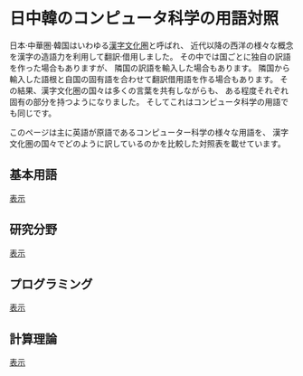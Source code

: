日中韓のコンピュータ科学の用語対照
==================================

日本·中華圏·韓国はいわゆる[漢字文化圏]と呼ばれ、
近代以降の西洋の様々な概念を漢字の造語力を利用して翻訳·借用しました。
その中では国ごとに独自の訳語を作った場合もありますが、
隣国の訳語を輸入した場合もあります。
隣国から輸入した語根と自国の固有語を合わせて翻訳借用語を作る場合もあります。
その結果、漢字文化圏の国々は多くの言葉を共有しながらも、
ある程度それぞれ固有の部分を持つようになりました。
そしてこれはコンピュータ科学の用語でも同じです。

このページは主に英語が原語であるコンピューター科学の様々な用語を、
漢字文化圏の国々でどのように訳しているのかを比較した対照表を載せています。

[漢字文化圏]: https://ja.wikipedia.org/wiki/%E6%BC%A2%E5%AD%97%E6%96%87%E5%8C%96%E5%9C%8F


基本用語
--------

[表示](basic.yaml)


研究分野
--------

[表示](studies.yaml)


プログラミング
--------------

[表示](programming.yaml)


計算理論
--------

[表示](theory-comp.yaml)
